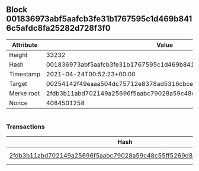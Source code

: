 ## Block 001836973abf5aafcb3fe31b1767595c1d469b8416c5afdc8fa25282d728f3f0

Attribute | Value
--- | ---
Height | 33232
Hash | 001836973abf5aafcb3fe31b1767595c1d469b8416c5afdc8fa25282d728f3f0
Timestamp | 2021-04-24T00:52:23+00:00
Target | 00254142f49eaaa504dc75712e8378ad5316cbcead634704b3734b6271167cc4
Merke root | 2fdb3b11abd702149a25696f5aabc79028a59c48c55ff5269d81c35e2c190c16
Nonce | 4084501258

```

```

### Transactions

Hash | Amount
--- | ---
[2fdb3b11abd702149a25696f5aabc79028a59c48c55ff5269d81c35e2c190c16](2fdb3b11abd702149a25696f5aabc79028a59c48c55ff5269d81c35e2c190c16.md) | 10.00000000 SKEPTI 
